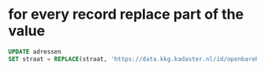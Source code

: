# for every record replace part of the value
```sql
UPDATE adressen
SET straat = REPLACE(straat, 'https://data.kkg.kadaster.nl/id/openbareRuimte/', '')
```
